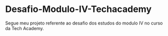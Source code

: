 # Desafio-Modulo-IV-Techacademy
Segue meu projeto referente ao desafio dos estudos do modulo IV no curso da Tech Academy.
